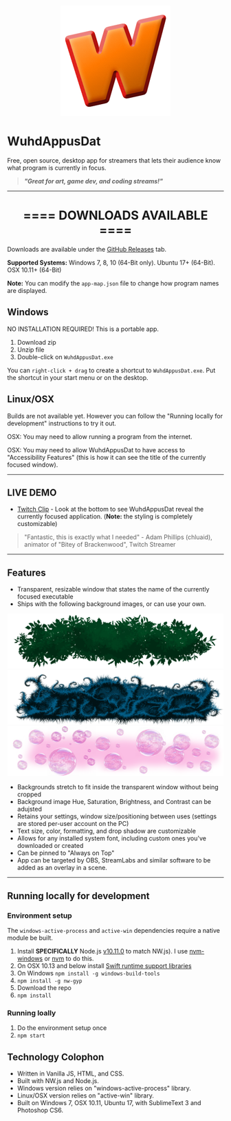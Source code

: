<p align="center"><img src="icon/WuhdAppusDat-Icon.png" alt="WuhdAppusDat icon" width="256"></p>


# WuhdAppusDat

Free, open source, desktop app for streamers that lets their audience know what program is currently in focus.

> ***"Great for art, game dev, and coding streams!"***


* * *


<h1 align="center">==== DOWNLOADS AVAILABLE ====</h1>

Downloads are available under the [GitHub Releases](https://github.com/TheJaredWilcurt/WuhdAppusDat/releases) tab.

**Supported Systems:** Windows 7, 8, 10 (64-Bit only). Ubuntu 17+ (64-Bit). OSX 10.11+ (64-Bit)

**Note:** You can modify the `app-map.json` file to change how program names are displayed.


## Windows

NO INSTALLATION REQUIRED! This is a portable app.

1. Download zip
1. Unzip file
1. Double-click on `WuhdAppusDat.exe`

You can `right-click + drag` to create a shortcut to `WuhdAppusDat.exe`. Put the shortcut in your start menu or on the desktop.


## Linux/OSX

Builds are not available yet. However you can follow the "Running locally for development" instructions to try it out.

OSX: You may need to allow running a program from the internet.

OSX: You may need to allow WuhdAppusDat to have access to "Accessibility Features" (this is how it can see the title of the currently focused window).


* * *


## LIVE DEMO

* [Twitch Clip](https://clips.twitch.tv/TallSarcasticMoonOneHand) - Look at the bottom to see WuhdAppusDat reveal the currently focused application. (**Note:** the styling is completely customizable)

> "Fantastic, this is exactly what I needed" - Adam Phillips (chluaid), animator of "Bitey of Brackenwood", Twitch Streamer


* * *


## Features

* Transparent, resizable window that states the name of the currently focused executable
* Ships with the following background images, or can use your own.

<img src="leaves.png">
<img src="spikes.png">
<img src="bubbles.png">


* Backgrounds stretch to fit inside the transparent window without being cropped
* Background image Hue, Saturation, Brightness, and Contrast can be adujsted
* Retains your settings, window size/positioning between uses (settings are stored per-user account on the PC)
* Text size, color, formatting, and drop shadow are customizable
* Allows for any installed system font, including custom ones you've downloaded or created
* Can be pinned to "Always on Top"
* App can be targeted by OBS, StreamLabs and similar software to be added as an overlay in a scene.



* * *


## Running locally for development


### Environment setup

The `windows-active-process` and `active-win` dependencies require a native module be built.

1. Install **SPECIFICALLY** Node.js [v10.11.0](https://nodejs.org/dist/v13.13.0/) to match NW.js). I use [nvm-windows](https://github.com/coreybutler/nvm-windows/releases) or [nvm](https://github.com/nvm-sh/nvm) to do this.
1. On OSX 10.13 and below install [Swift runtime support libraries](https://support.apple.com/kb/DL1998)
1. On Windows `npm install -g windows-build-tools`
1. `npm install -g nw-gyp`
1. Download the repo
1. `npm install`


### Running loally

1. Do the environment setup once
1. `npm start`


## Technology Colophon

* Written in Vanilla JS, HTML, and CSS.
* Built with NW.js and Node.js.
* Windows version relies on "windows-active-process" library.
* Linux/OSX version relies on "active-win" library.
* Built on Windows 7, OSX 10.11, Ubuntu 17, with SublimeText 3 and Photoshop CS6.
